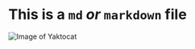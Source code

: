 # This is a `md` *or* `markdown` file

![Image of Yaktocat](https://octodex.github.com/images/yaktocat.png)
